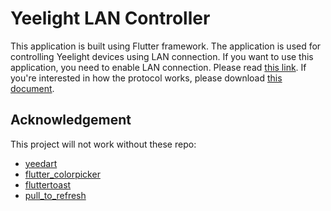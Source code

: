 # Yeelight LAN Controller

This application is built using Flutter framework. The application is used for controlling Yeelight devices using LAN connection. If you want to use this application, you need to enable LAN connection. Please read [this link](https://www.yeelight.com/faqs/lan_control). If you're interested in how the protocol works, please download [this document](https://www.yeelight.com/download/Yeelight_Inter-Operation_Spec.pdf).

## Acknowledgement

This project will not work without these repo:
- [yeedart](https://pub.dev/packages/yeedart)
- [flutter_colorpicker](https://pub.dev/packages/flutter_colorpicker)
- [fluttertoast](https://pub.dev/packages/fluttertoast)
- [pull_to_refresh](https://pub.dev/packages/pull_to_refresh)
